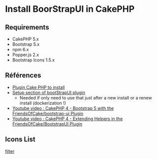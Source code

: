 # Install BoorStrapUI in CakePHP

## Requirements

- CakePHP 5.x
- Bootstrap 5.x
- npm 6.x
- Popper.js 2.x
- Bootstrap Icons 1.5.x

## Références

- [Plugin Cake PHP to install](https://github.com/FriendsOfCake/bootstrap-ui)
- [Setup section of bootStrapUI plugin](https://github.com/FriendsOfCake/bootstrap-ui#setup)
    - Needed if only need to use that just after a new install or a renew install (dockerization !)
- [Youtube video : CakePHP 4 - Bootstrap 5 with the FriendsOfCake/bootstrap-ui Plugin](https://www.youtube.com/watch?v=pbPp4Z1DZyw)
- [Youtube video : CakePHP 4 - Extending Helpers in the FriendsOfCake/BootstrapUI Plugin](https://www.youtube.com/watch?v=H1bxU0o9ojs)

## Icons List

[filter](https://icons.getbootstrap.com/#icons)
